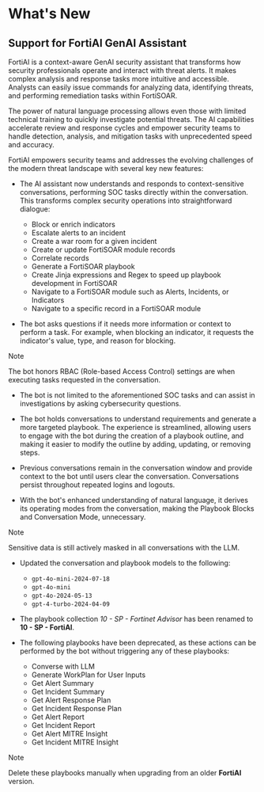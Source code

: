 # What's New

## Support for FortiAI GenAI Assistant

FortiAI is a context-aware GenAI security assistant that transforms how security professionals operate and interact with threat alerts. It makes complex analysis and response tasks more intuitive and accessible. Analysts can easily issue commands for analyzing data, identifying threats, and performing remediation tasks within FortiSOAR.

The power of natural language processing allows even those with limited technical training to quickly investigate potential threats. The AI capabilities accelerate review and response cycles and empower security teams to handle detection, analysis, and mitigation tasks with unprecedented speed and accuracy.

FortiAI empowers security teams and addresses the evolving challenges of the modern threat landscape with several key new features:

- The AI assistant now understands and responds to context-sensitive conversations, performing SOC tasks directly within the conversation. This transforms complex security operations into straightforward dialogue:
  - Block or enrich indicators
  - Escalate alerts to an incident
  - Create a war room for a given incident
  - Create or update FortiSOAR module records
  - Correlate records
  - Generate a FortiSOAR playbook
  - Create Jinja expressions and Regex to speed up playbook development in FortiSOAR
  - Navigate to a FortiSOAR module such as Alerts, Incidents, or Indicators
  - Navigate to a specific record in a FortiSOAR module

- The bot asks questions if it needs more information or context to perform a task. For example, when blocking an indicator, it requests the indicator's value, type, and reason for blocking.

>[!Note]
>The bot honors RBAC (Role-based Access Control) settings are when executing tasks requested in the conversation.

- The bot is not limited to the aforementioned SOC tasks and can assist in investigations by asking cybersecurity questions.

- The bot holds conversations to understand requirements and generate a more targeted playbook. The experience is streamlined, allowing users to engage with the bot during the creation of a playbook outline, and making it easier to modify the outline by adding, updating, or removing steps.

- Previous conversations remain in the conversation window and provide context to the bot until users clear the conversation. Conversations persist throughout repeated logins and logouts.

- With the bot's enhanced understanding of natural language, it derives its operating modes from the conversation, making the Playbook Blocks and Conversation Mode, unnecessary.

>[!Note]
>Sensitive data is still actively masked in all conversations with the LLM.

- Updated the conversation and playbook models to the following:
  - `gpt-4o-mini-2024-07-18`
  - `gpt-4o-mini`
  - `gpt-4o-2024-05-13`
  - `gpt-4-turbo-2024-04-09`

- The playbook collection *10 - SP - Fortinet Advisor* has been renamed to **10 - SP - FortiAI**.

- The following playbooks have been deprecated, as these actions can be performed by the bot without triggering any of these playbooks:
  - Converse with LLM
  - Generate WorkPlan for User Inputs
  - Get Alert Summary
  - Get Incident Summary
  - Get Alert Response Plan
  - Get Incident Response Plan
  - Get Alert Report
  - Get Incident Report
  - Get Alert MITRE Insight
  - Get Incident MITRE Insight

>[!Note]
>Delete these playbooks manually when upgrading from an older **FortiAI** version.